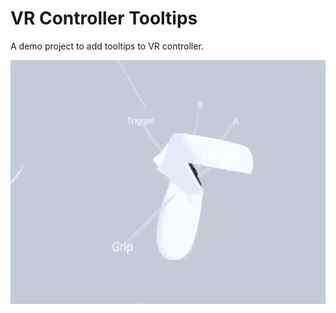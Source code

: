 # VR Controller Tooltips

A demo project to add tooltips to VR controller.

![](./docs/tooltips.gif)
